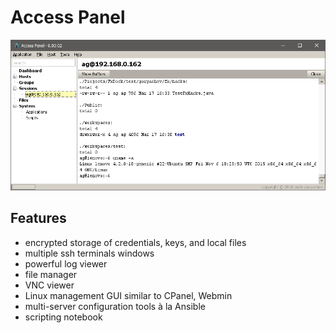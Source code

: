 # Access Panel

![alt text](screenshot.png)

## Features

* encrypted storage of credentials, keys, and local files
* multiple ssh terminals windows
* powerful log viewer
* file manager
* VNC viewer
* Linux management GUI similar to CPanel, Webmin
* multi-server configuration tools à la Ansible
* scripting notebook